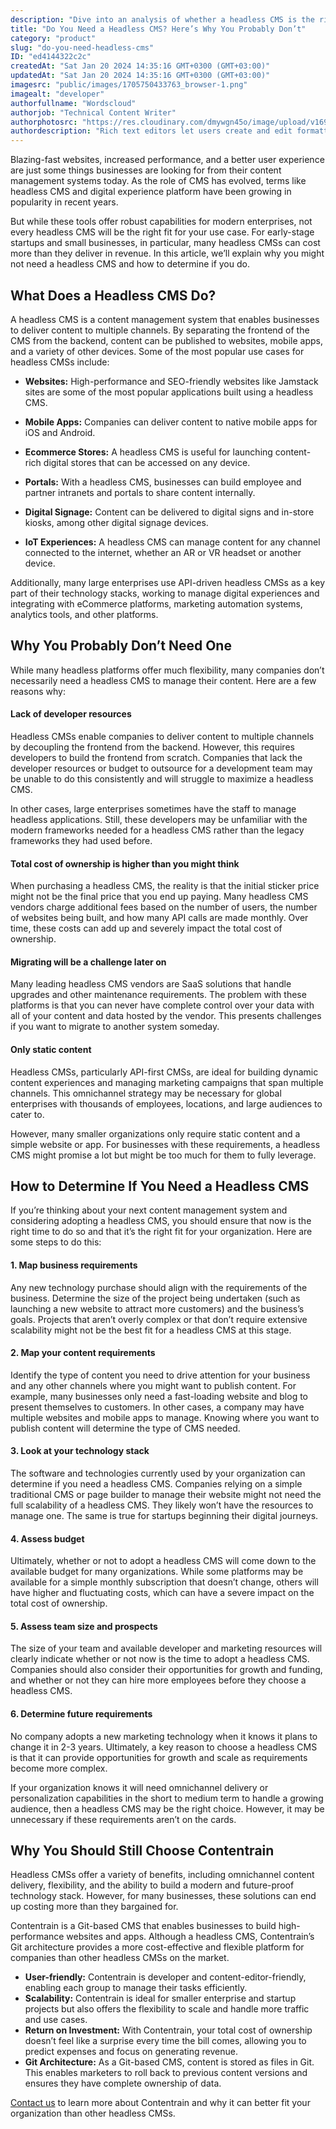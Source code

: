 ```yaml
---
description: "Dive into an analysis of whether a headless CMS is the right investment for your business, with a spotlight on Contentrain's ability to deliver content effectively while managing resources and budget efficiently."
title: "Do You Need a Headless CMS? Here’s Why You Probably Don’t"
category: "product"
slug: "do-you-need-headless-cms"
ID: "ed4144322c2c"
createdAt: "Sat Jan 20 2024 14:35:16 GMT+0300 (GMT+03:00)"
updatedAt: "Sat Jan 20 2024 14:35:16 GMT+0300 (GMT+03:00)"
imagesrc: "public/images/1705750433763_browser-1.png"
imagealt: "developer"
authorfullname: "Wordscloud"
authorjob: "Technical Content Writer"
authorphotosrc: "https://res.cloudinary.com/dmywgn45o/image/upload/v1697445913/samples/people/boy-snow-hoodie.jpg"
authordescription: "Rich text editors let users create and edit formatted text even without HTML knowledge by translating text content into styled and rich content. When a user chooses a particular type of style and formatting, this tool translates the style into HTML tags. This means that writers can concentrate on creating developing content without having to worry about the underlying code."
---
```


Blazing-fast websites, increased performance, and a better user experience are just some things businesses are looking for from their content management systems today. As the role of CMS has evolved, terms like headless CMS and digital experience platform have been growing in popularity in recent years.

But while these tools offer robust capabilities for modern enterprises, not every headless CMS will be the right fit for your use case. For early-stage startups and small businesses, in particular, many headless CMSs can cost more than they deliver in revenue. In this article, we’ll explain why you might not need a headless CMS and how to determine if you do.

## What Does a Headless CMS Do?

A headless CMS is a content management system that enables businesses to deliver content to multiple channels. By separating the frontend of the CMS from the backend, content can be published to websites, mobile apps, and a variety of other devices. Some of the most popular use cases for headless CMSs include:

- **Websites:** High-performance and SEO-friendly websites like Jamstack sites are some of the most popular applications built using a headless CMS.

- **Mobile Apps:** Companies can deliver content to native mobile apps for iOS and Android.

- **Ecommerce Stores:** A headless CMS is useful for launching content-rich digital stores that can be accessed on any device.

- **Portals:** With a headless CMS, businesses can build employee and partner intranets and portals to share content internally.

- **Digital Signage:** Content can be delivered to digital signs and in-store kiosks, among other digital signage devices.

- **IoT Experiences:** A headless CMS can manage content for any channel connected to the internet, whether an AR or VR headset or another device.

Additionally, many large enterprises use API-driven headless CMSs as a key part of their technology stacks, working to manage digital experiences and integrating with eCommerce platforms, marketing automation systems, analytics tools, and other platforms.

## Why You Probably Don’t Need One

While many headless platforms offer much flexibility, many companies don’t necessarily need a headless CMS to manage their content. Here are a few reasons why:

#### Lack of developer resources

Headless CMSs enable companies to deliver content to multiple channels by decoupling the frontend from the backend. However, this requires developers to build the frontend from scratch. Companies that lack the developer resources or budget to outsource for a development team may be unable to do this consistently and will struggle to maximize a headless CMS.

In other cases, large enterprises sometimes have the staff to manage headless applications. Still, these developers may be unfamiliar with the modern frameworks needed for a headless CMS rather than the legacy frameworks they had used before.

#### Total cost of ownership is higher than you might think

When purchasing a headless CMS, the reality is that the initial sticker price might not be the final price that you end up paying. Many headless CMS vendors charge additional fees based on the number of users, the number of websites being built, and how many API calls are made monthly. Over time, these costs can add up and severely impact the total cost of ownership.

#### Migrating will be a challenge later on

Many leading headless CMS vendors are SaaS solutions that handle upgrades and other maintenance requirements. The problem with these platforms is that you can never have complete control over your data with all of your content and data hosted by the vendor. This presents challenges if you want to migrate to another system someday.

#### Only static content

Headless CMSs, particularly API-first CMSs, are ideal for building dynamic content experiences and managing marketing campaigns that span multiple channels. This omnichannel strategy may be necessary for global enterprises with thousands of employees, locations, and large audiences to cater to.

However, many smaller organizations only require static content and a simple website or app. For businesses with these requirements, a headless CMS might promise a lot but might be too much for them to fully leverage.

## How to Determine If You Need a Headless CMS

If you’re thinking about your next content management system and considering adopting a headless CMS, you should ensure that now is the right time to do so and that it’s the right fit for your organization. Here are some steps to do this:

#### 1. Map business requirements

Any new technology purchase should align with the requirements of the business. Determine the size of the project being undertaken (such as launching a new website to attract more customers) and the business’s goals. Projects that aren’t overly complex or that don’t require extensive scalability might not be the best fit for a headless CMS at this stage.

#### 2. Map your content requirements

Identify the type of content you need to drive attention for your business and any other channels where you might want to publish content. For example, many businesses only need a fast-loading website and blog to present themselves to customers. In other cases, a company may have multiple websites and mobile apps to manage. Knowing where you want to publish content will determine the type of CMS needed.

#### 3. Look at your technology stack

The software and technologies currently used by your organization can determine if you need a headless CMS. Companies relying on a simple traditional CMS or page builder to manage their website might not need the full scalability of a headless CMS. They likely won’t have the resources to manage one. The same is true for startups beginning their digital journeys.

#### 4. Assess budget

Ultimately, whether or not to adopt a headless CMS will come down to the available budget for many organizations. While some platforms may be available for a simple monthly subscription that doesn’t change, others will have higher and fluctuating costs, which can have a severe impact on the total cost of ownership.

#### 5. Assess team size and prospects

The size of your team and available developer and marketing resources will clearly indicate whether or not now is the time to adopt a headless CMS. Companies should also consider their opportunities for growth and funding, and whether or not they can hire more employees before they choose a headless CMS.

#### 6. Determine future requirements

No company adopts a new marketing technology when it knows it plans to change it in 2-3 years. Ultimately, a key reason to choose a headless CMS is that it can provide opportunities for growth and scale as requirements become more complex.

If your organization knows it will need omnichannel delivery or personalization capabilities in the short to medium term to handle a growing audience, then a headless CMS may be the right choice. However, it may be unnecessary if these requirements aren’t on the cards.

## Why You Should Still Choose Contentrain

Headless CMSs offer a variety of benefits, including omnichannel content delivery, flexibility, and the ability to build a modern and future-proof technology stack. However, for many businesses, these solutions can end up costing more than they bargained for.

Contentrain is a Git-based CMS that enables businesses to build high-performance websites and apps. Although a headless CMS, Contentrain’s Git architecture provides a more cost-effective and flexible platform for companies than other headless CMSs on the market.

- **User-friendly:** Contentrain is developer and content-editor-friendly, enabling each group to manage their tasks efficiently.
- **Scalability:** Contentrain is ideal for smaller enterprise and startup projects but also offers the flexibility to scale and handle more traffic and use cases.
- **Return on Investment:** With Contentrain, your total cost of ownership doesn’t feel like a surprise every time the bill comes, allowing you to predict expenses and focus on generating revenue.
- **Git Architecture:** As a Git-based CMS, content is stored as files in Git. This enables marketers to roll back to previous content versions and ensures they have complete ownership of data.

[Contact us](https://contentrain.io/support) to learn more about Contentrain and why it can better fit your organization than other headless CMSs.
